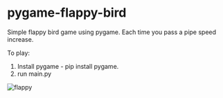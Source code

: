 # pygame-flappy-bird
Simple flappy bird game using pygame.
Each time you pass a pipe speed increase.

To play:
1. Install pygame - pip install pygame.
2. run main.py

![flappy](https://github.com/shment7/pygame-flappy-bird/assets/101471997/cf64ea41-b6ae-4b9e-baf7-5da16d894e97)
